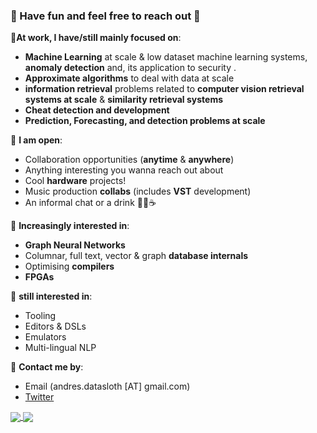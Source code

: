 ### 🐾  Have fun and feel free to reach out 🐾 


🦦**At work, I have/still  mainly focused on**:

- **Machine Learning** at scale & low dataset machine learning systems, **anomaly detection** and, its application to security .
- **Approximate algorithms** to deal with data at scale
- **information retrieval** problems related to **computer vision retrieval systems at scale** & **similarity retrieval systems** 
- **Cheat detection and development** 
- **Prediction, Forecasting, and detection problems at scale**

🦥  **I am open**:

- Collaboration opportunities (**anytime** & **anywhere**)
- Anything interesting you wanna reach out about
- Cool **hardware** projects!
- Music production **collabs** (includes **VST** development)
- An informal chat or a drink 🍻🍶☕

🐣  **Increasingly interested in**:

- **Graph Neural Networks**
- Columnar, full text, vector & graph  **database internals**
- Optimising **compilers** 
- **FPGAs**

🐣  **still interested in**:

- Tooling
- Editors & DSLs
- Emulators
- Multi-lingual NLP


🐌   **Contact me by**:
- Email (andres.datasloth [AT] gmail.com)
- [Twitter](https://twitter.com/serialdev)


<a href="https://github.com/anuraghazra/github-readme-stats">
  <img align="center" src="https://github-readme-stats.vercel.app/api?username=serialdev&theme=material-palenight&count_private=true&hide=contribs" />
</a>
<a href="https://github.com/anuraghazra/github-readme-stats">
  <img align="center" src="https://github-readme-stats.vercel.app/api/top-langs/?username=serialdev&theme=material-palenight&hide=Jupyter&layout=compact" />
</a>


<!--
**SerialDev/SerialDev** is a ✨ _special_ ✨ repository because its `README.md` (this file) appears on your GitHub profile.

Here are some ideas to get you started:

- 🔭 I’m currently working on ...
- 🌱 I’m currently learning ...
- 👯 I’m looking to collaborate on ...
- 🤔 I’m looking for help with ...
- 💬 Ask me about ...
- 📫 How to reach me: ...
- 😄 Pronouns: ...
- ⚡ Fun fact: ...
-->
